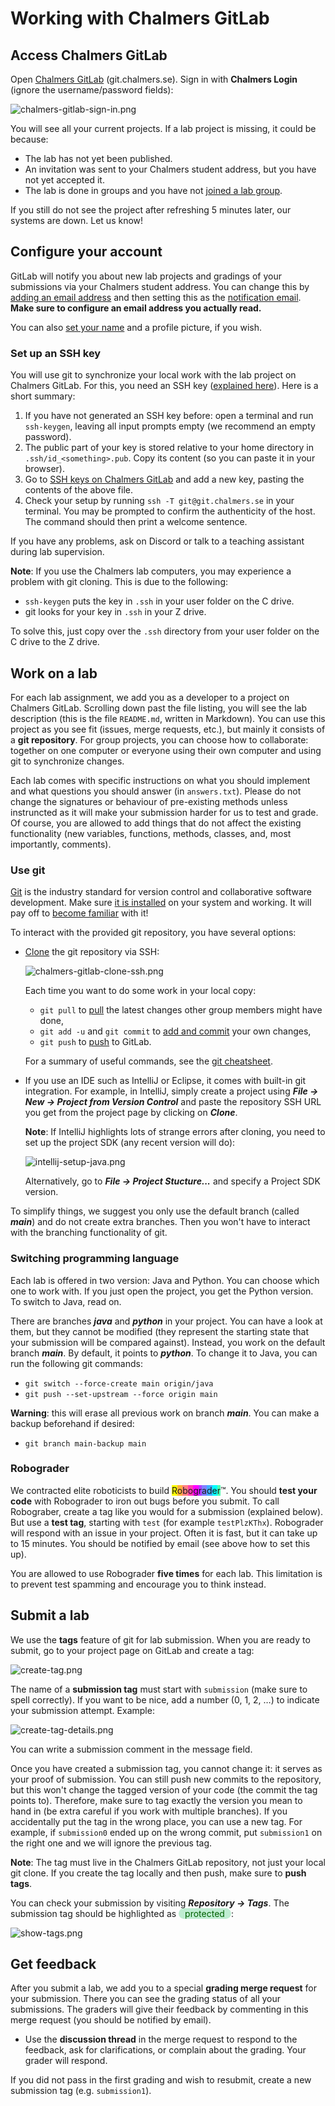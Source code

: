 # Working with Chalmers GitLab

## Access Chalmers GitLab

Open [Chalmers GitLab](https://git.chalmers.se/dashboard/projects) (git.chalmers.se). Sign in with **Chalmers Login** (ignore the username/password fields):

![chalmers-gitlab-sign-in.png](img/chalmers-gitlab-sign-in.png)

You will see all your current projects. If a lab project is missing, it could be because:

- The lab has not yet been published.
- An invitation was sent to your Chalmers student address, but you have not yet accepted it.
- The lab is done in groups and you have not [joined a lab group](lab-info.md#joining-a-group).

If you still do not see the project after refreshing 5 minutes later, our systems are down. Let us know!

## Configure your account

GitLab will notify you about new lab projects and gradings of your submissions via your Chalmers student address. You can change this by [adding an email address](https://git.chalmers.se/-/profile/emails) and then setting this as the [notification email](https://git.chalmers.se/-/profile/notifications). **Make sure to configure an email address you actually read.**

You can also [set your name](https://git.chalmers.se/-/profile) and a profile picture, if you wish.

### Set up an SSH key

You will use git to synchronize your local work with the lab project on Chalmers GitLab. For this, you need an SSH key ([explained here](https://git.chalmers.se/help/user/ssh.md)). Here is a short summary:

1. If you have not generated an SSH key before: open a terminal and run `ssh-keygen`, leaving all input prompts empty (we recommend an empty password).
2. The public part of your key is stored relative to your home directory in `.ssh/id_<something>.pub`. Copy its content (so you can paste it in your browser).
3. Go to [SSH keys on Chalmers GitLab](https://git.chalmers.se/-/user_settings/ssh_keys) and add a new key, pasting the contents of the above file.
4. Check your setup by running `ssh -T git@git.chalmers.se` in your terminal. You may be prompted to confirm the authenticity of the host. The command should then print a welcome sentence.

If you have any problems, ask on Discord or talk to a teaching assistant during lab supervision.

**Note**: If you use the Chalmers lab computers, you may experience a problem with git cloning. This is due to the following:

- `ssh-keygen` puts the key in `.ssh` in your user folder on the C drive.
- git looks for your key in `.ssh` in your Z drive.

To solve this, just copy over the `.ssh` directory from your user folder on the C drive to the Z drive.

## Work on a lab

For each lab assignment, we add you as a developer to a project on Chalmers GitLab. Scrolling down past the file listing, you will see the lab description (this is the file `README.md`, written in Markdown). You can use this project as you see fit (issues, merge requests, etc.), but mainly it consists of a **git repository**. For group projects, you can choose how to collaborate: together on one computer or everyone using their own computer and using git to synchronize changes.

Each lab comes with specific instructions on what you should implement and what questions you should answer (in `answers.txt`). Please do not change the signatures or behaviour of pre-existing methods unless instruncted as it will make your submission harder for us to test and grade. Of course, you are allowed to add things that do not affect the existing functionality (new variables, functions, methods, classes, and, most importantly, comments).

### Use git

[Git](https://en.wikipedia.org/wiki/Git) is the industry standard for version control and collaborative software development. Make sure [it is installed](https://git.chalmers.se/help/topics/git/how_to_install_git/index.md) on your system and working. It will pay off to [become familiar](https://git.chalmers.se/help/gitlab-basics/start-using-git.md) with it!

To interact with the provided git repository, you have several options:

- [Clone](https://git.chalmers.se/help/gitlab-basics/start-using-git.md#clone-with-ssh) the git repository via SSH:

  ![chalmers-gitlab-clone-ssh.png](img/chalmers-gitlab-clone-ssh.png)

  Each time you want to do some work in your local copy:
    - `git pull` to [pull](https://git.chalmers.se/help/gitlab-basics/start-using-git.md#download-the-latest-changes-in-the-project) the latest changes other group members might have done,
    - `git add -u` and `git commit` to [add and commit](https://git.chalmers.se/help/gitlab-basics/start-using-git.md#add-and-commit-local-changes) your own changes,
    - `git push` to [push](https://git.chalmers.se/help/gitlab-basics/start-using-git.md#send-changes-to-gitlabcom) to GitLab.

  For a summary of useful commands, see the [git cheatsheet](https://about.gitlab.com/images/press/git-cheat-sheet.pdf).

- If you use an IDE such as IntelliJ or Eclipse, it comes with built-in git integration. For example, in IntelliJ, simply create a project using ***File → New → Project from Version Control*** and paste the repository SSH URL you get from the project page by clicking on ***Clone***.

  **Note**: If IntelliJ highlights lots of strange errors after cloning, you need to set up the project SDK (any recent version will do):

  ![intellij-setup-java.png](img/intellij-setup-java.png)

  Alternatively, go to ***File → Project Stucture...*** and specify a Project SDK version.

To simplify things, we suggest you only use the default branch (called ***main***) and do not create extra branches. Then you won't have to interact with the branching functionality of git.

### Switching programming language

Each lab is offered in two version: Java and Python. You can choose which one to work with. If you just open the project, you get the Python version. To switch to Java, read on.

There are branches ***java*** and ***python*** in your project. You can have a look at them, but they cannot be modified (they represent the starting state that your submission will be compared against). Instead, you work on the default branch ***main***. By default, it points to ***python***. To change it to Java, you can run the following git commands:

- `git switch --force-create main origin/java`
- `git push --set-upstream --force origin main`

**Warning**: this will erase all previous work on branch ***main***. You can make a backup beforehand if desired:

- `git branch main-backup main`

### Robograder

We contracted elite roboticists to build 
<span style="background-color: #ffff00;">R</span><span style="background-color: #ffaf40;">o</span><span style="background-color: #ff8080;">b</span><span style="background-color: #ff40af;">o</span><span style="background-color: #ff00ff;">g</span><span style="background-color: #af40ff;">r</span><span style="background-color: #8080ff;">a</span><span style="background-color: #40afff;">d</span><span style="background-color: #00ffff;">e</span><span style="background-color: #4fffaf;">r</span>™. 
You should **test your code** with Robograder to iron out bugs before you submit. To call Robograber, create a tag like you would for a submission (explained below). But use a **test tag**, starting with `test` (for example `testPlzKThx`). Robograder will respond with an issue in your project. Often it is fast, but it can take up to 15 minutes. You should be notified by email (see above how to set this up).

You are allowed to use Robograder **five times** for each lab. This limitation is to prevent test spamming and encourage you to think instead.

## Submit a lab

We use the **tags** feature of git for lab submission. When you are ready to submit, go to your project page on GitLab and create a tag:

![create-tag.png](img/create-tag.png)

The name of a **submission tag** must start with `submission` (make sure to spell correctly). If you want to be nice, add a number (0, 1, 2, …) to indicate your submission attempt. Example:

![create-tag-details.png](img/create-tag-details.png)

You can write a submission comment in the message field.

Once you have created a submission tag, you cannot change it: it serves as your proof of submission. You can still push new commits to the repository, but this won't change the tagged version of your code (the commit the tag points to). Therefore, make sure to tag exactly the version you mean to hand in (be extra careful if you work with multiple branches). If you accidentally put the tag in the wrong place, you can use a new tag. For example, if `submission0` ended up on the wrong commit, put `submission1` on the right one and we will ignore the previous tag.

**Note**: The tag must live in the Chalmers GitLab repository, not just your local git clone. If you create the tag locally and then push, make sure to **push tags**.

You can check your submission by visiting ***Repository → Tags***. The submission tag should be highlighted as 
<span style="background-color: #bfedd2; color: #006000; padding: 0 10px; border-radius: 10px">protected</span>:

![show-tags.png](img/show-tags.png)

## Get feedback

After you submit a lab, we add you to a special **grading merge request** for your submission. There you can see the grading status of all your submissions. The graders will give their feedback by commenting in this merge request (you should be notified by email).

- Use the **discussion thread** in the merge request to respond to the feedback, ask for clarifications, or complain about the grading. Your grader will respond.

If you did not pass in the first grading and wish to resubmit, create a new submission tag (e.g. `submission1`).
